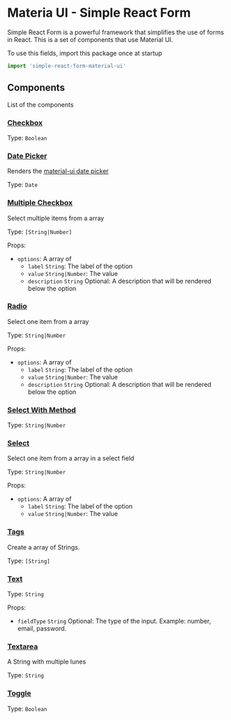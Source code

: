 # Materia UI - Simple React Form

Simple React Form is a powerful framework that simplifies the use of forms in React. This is a set of components that use Material UI.

To use this fields, import this package once at startup

```js
import 'simple-react-form-material-ui'
```

## Components

List of the components

### [Checkbox](https://github.com/nicolaslopezj/simple-react-form-material-ui/blob/master/src/fields/checkbox.jsx)

Type: ```Boolean```

### [Date Picker](https://github.com/nicolaslopezj/simple-react-form-material-ui/blob/master/src/fields/date-picker.jsx)

Renders the [material-ui date picker](http://www.material-ui.com/#/components/date-picker)

Type: ```Date```

### [Multiple Checkbox](https://github.com/nicolaslopezj/simple-react-form-material-ui/blob/master/src/fields/multiple-checkbox.jsx)

Select multiple items from a array

Type: ```[String|Number]```

Props:
- ```options```: A array of
  - ```label``` ```String```: The label of the option
  - ```value``` ```String|Number```: The value
  - ```description``` ```String``` Optional: A description that will be rendered below the option

### [Radio](https://github.com/nicolaslopezj/simple-react-form-material-ui/blob/master/src/fields/radio.jsx)

Select one item from a array

Type: ```String|Number```

Props:
- ```options```: A array of
  - ```label``` ```String```: The label of the option
  - ```value``` ```String|Number```: The value
  - ```description``` ```String``` Optional: A description that will be rendered below the option

### [Select With Method](https://github.com/nicolaslopezj/simple-react-form-material-ui/blob/master/src/fields/select-with-method.jsx)

Type: ```String|Number```

### [Select](https://github.com/nicolaslopezj/simple-react-form-material-ui/blob/master/src/fields/select.jsx)

Select one item from a array in a select field

Type: ```String|Number```

Props:
- ```options```: A array of
  - ```label``` ```String```: The label of the option
  - ```value``` ```String|Number```: The value

### [Tags](https://github.com/nicolaslopezj/simple-react-form-material-ui/blob/master/src/fields/tags.jsx)

Create a array of Strings.

Type: ```[String]```

### [Text](https://github.com/nicolaslopezj/simple-react-form-material-ui/blob/master/src/fields/text-field.jsx)

Type: ```String```

Props:
- ```fieldType``` ```String``` Optional: The type of the input. Example: number, email, password.

### [Textarea](https://github.com/nicolaslopezj/simple-react-form-material-ui/blob/master/src/fields/textarea.jsx)

A String with multiple lunes

Type: ```String```

### [Toggle](https://github.com/nicolaslopezj/simple-react-form-material-ui/blob/master/src/fields/toggle.jsx)

Type: ```Boolean```
